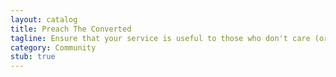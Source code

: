 ```yaml
---
layout: catalog
title: Preach The Converted
tagline: Ensure that your service is useful to those who don't care (or disagree) about your cause.
category: Community
stub: true
---
```


